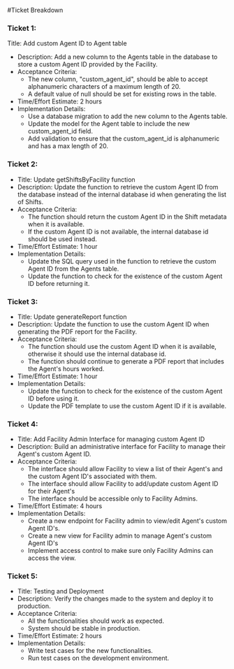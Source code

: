 #Ticket Breakdown

### Ticket 1:

Title: Add custom Agent ID to Agent table
- Description: Add a new column to the Agents table in the database to store a custom Agent ID provided by the Facility.
- Acceptance Criteria:
    - The new column, "custom_agent_id", should be able to accept alphanumeric characters of a maximum length of 20.
    - A default value of null should be set for existing rows in the table.
- Time/Effort Estimate: 2 hours
- Implementation Details:
    - Use a database migration to add the new column to the Agents table.
    - Update the model for the Agent table to include the new custom_agent_id field.
    - Add validation to ensure that the custom_agent_id is alphanumeric and has a max length of 20.

### Ticket 2:

- Title: Update getShiftsByFacility function
- Description: Update the function to retrieve the custom Agent ID from the database instead of the internal database id when generating the list of Shifts.
- Acceptance Criteria:
    - The function should return the custom Agent ID in the Shift metadata when it is available.
    - If the custom Agent ID is not available, the internal database id should be used instead.
- Time/Effort Estimate: 1 hour
- Implementation Details:
    - Update the SQL query used in the function to retrieve the custom Agent ID from the Agents table.
    - Update the function to check for the existence of the custom Agent ID before returning it.

### Ticket 3:

- Title: Update generateReport function
- Description: Update the function to use the custom Agent ID when generating the PDF report for the Facility.
- Acceptance Criteria:
    - The function should use the custom Agent ID when it is available, otherwise it should use the internal database id.
    - The function should continue to generate a PDF report that includes the Agent's hours worked.
- Time/Effort Estimate: 1 hour
- Implementation Details:
    - Update the function to check for the existence of the custom Agent ID before using it.
    - Update the PDF template to use the custom Agent ID if it is available.

### Ticket 4:

- Title: Add Facility Admin Interface for managing custom Agent ID
- Description: Build an administrative interface for Facility to manage their Agent's custom Agent ID.
- Acceptance Criteria:
    - The interface should allow Facility to view a list of their Agent's and the custom Agent ID's associated with them.
    - The interface should allow Facility to add/update custom Agent ID for their Agent's
    - The interface should be accessible only to Facility Admins.
- Time/Effort Estimate: 4 hours
- Implementation Details:
    - Create a new endpoint for Facility admin to view/edit Agent's custom Agent ID's.
    - Create a new view for Facility admin to manage Agent's custom Agent ID's
    - Implement access control to make sure only Facility Admins can access the view.

### Ticket 5:

- Title: Testing and Deployment
- Description: Verify the changes made to the system and deploy it to production.
- Acceptance Criteria:
    - All the functionalities should work as expected.
    - System should be stable in production.
- Time/Effort Estimate: 2 hours
- Implementation Details:
    - Write test cases for the new functionalities.
    - Run test cases on the development environment.